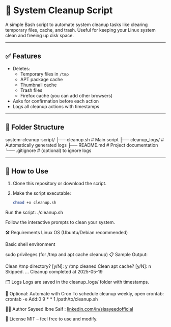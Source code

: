 # 🧹 System Cleanup Script

A simple Bash script to automate system cleanup tasks like clearing temporary files, cache, and trash. Useful for keeping your Linux system clean and freeing up disk space.

---

## ✅ Features

- Deletes:
  - Temporary files in `/tmp`
  - APT package cache
  - Thumbnail cache
  - Trash files
  - Firefox cache (you can add other browsers)
- Asks for confirmation before each action
- Logs all cleanup actions with timestamps

---

## 📂 Folder Structure
system-cleanup-script/
├── cleanup.sh # Main script
├── cleanup_logs/ # Automatically generated logs
├── README.md # Project documentation
└── .gitignore # (optional) to ignore logs

---

## 🚀 How to Use

1. Clone this repository or download the script.
2. Make the script executable:

   ```bash
   chmod +x cleanup.sh
Run the script:
  ./cleanup.sh

Follow the interactive prompts to clean your system.

🛠️ Requirements
Linux OS (Ubuntu/Debian recommended)

Basic shell environment

sudo privileges (for /tmp and apt cache cleanup)
📋 Sample Output:

Clean /tmp directory? [y/N]: y
/tmp cleaned
Clean apt cache? [y/N]: n
Skipped.
...
Cleanup completed at 2025-05-19

🗂️ Logs
Logs are saved in the cleanup_logs/ folder with timestamps.

📅 Optional: Automate with Cron
To schedule cleanup weekly, open crontab:
crontab -e
Add:0 9 * * 1 /path/to/cleanup.sh

🧑‍💻 Author
Sayeed Ibne Saif : [linkedin.com/in/sisayeedofficial](https://www.linkedin.com/in/sisayeedofficial/)

📄 License
MIT – feel free to use and modify.
